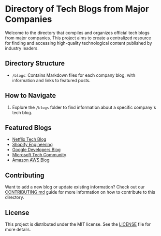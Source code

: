 # Directory of Tech Blogs from Major Companies

Welcome to the directory that compiles and organizes official tech blogs from major companies. This project aims to create a centralized resource for finding and accessing high-quality technological content published by industry leaders.

## Directory Structure

- `/blogs`: Contains Markdown files for each company blog, with information and links to featured posts.

## How to Navigate

1. Explore the `/blogs` folder to find information about a specific company's tech blog.

## Featured Blogs

- [Netflix Tech Blog](/blogs/netflix.md)
- [Shopify Engineering](https://shopify.engineering/)
- [Google Developers Blog](https://developers.googleblog.com/)
- [Microsoft Tech Community](https://techcommunity.microsoft.com/)
- [Amazon AWS Blog](https://aws.amazon.com/blogs/)

## Contributing

Want to add a new blog or update existing information? Check out our [CONTRIBUTING.md](CONTRIBUTING.md) guide for more information on how to contribute to this directory.

## License

This project is distributed under the MIT license. See the [LICENSE](LICENSE) file for more details.
